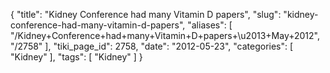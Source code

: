 {
    "title": "Kidney Conference had many Vitamin D papers",
    "slug": "kidney-conference-had-many-vitamin-d-papers",
    "aliases": [
        "/Kidney+Conference+had+many+Vitamin+D+papers+\u2013+May+2012",
        "/2758"
    ],
    "tiki_page_id": 2758,
    "date": "2012-05-23",
    "categories": [
        "Kidney"
    ],
    "tags": [
        "Kidney"
    ]
}